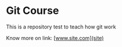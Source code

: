 # Git Course

This is a repository test to teach how git work

Know more on link: [www.site.com](site)